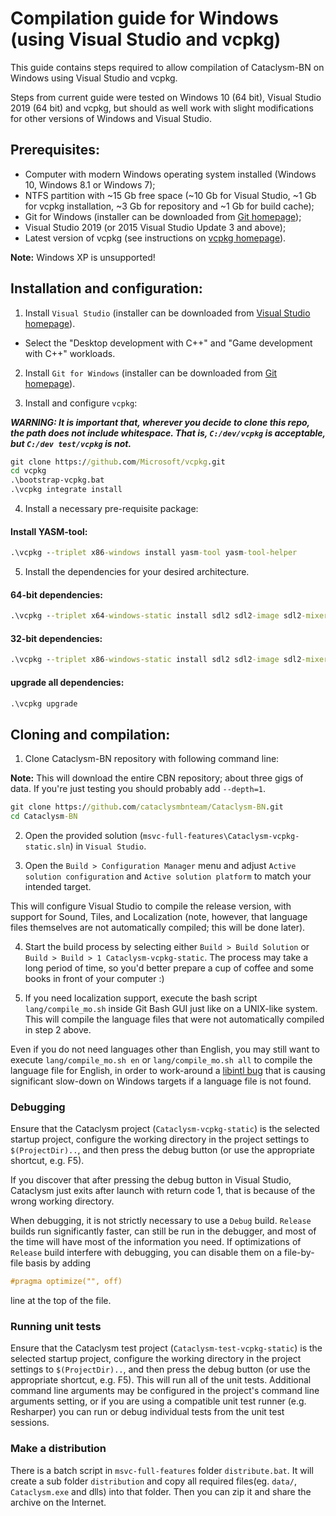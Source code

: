 # Compilation guide for Windows (using Visual Studio and vcpkg)

This guide contains steps required to allow compilation of Cataclysm-BN on Windows using Visual Studio and vcpkg.

Steps from current guide were tested on Windows 10 (64 bit), Visual Studio 2019 (64 bit) and vcpkg, but should as well work with slight modifications for other versions of Windows and Visual Studio.

## Prerequisites:

* Computer with modern Windows operating system installed (Windows 10, Windows 8.1 or Windows 7);
* NTFS partition with ~15 Gb free space (~10 Gb for Visual Studio, ~1 Gb for vcpkg installation, ~3 Gb for repository and ~1 Gb for build cache);
* Git for Windows (installer can be downloaded from [Git homepage](https://git-scm.com/));
* Visual Studio 2019 (or 2015 Visual Studio Update 3 and above);
* Latest version of vcpkg (see instructions on [vcpkg homepage](https://github.com/Microsoft/vcpkg)).

**Note:** Windows XP is unsupported!

## Installation and configuration:

1. Install `Visual Studio` (installer can be downloaded from [Visual Studio homepage](https://visualstudio.microsoft.com/)).

- Select the "Desktop development with C++" and "Game development with C++" workloads.

2. Install `Git for Windows` (installer can be downloaded from [Git homepage](https://git-scm.com/)).

3. Install and configure `vcpkg`:

***WARNING: It is important that, wherever you decide to clone this repo, the path does not include whitespace. That is, `C:/dev/vcpkg` is acceptable, but `C:/dev test/vcpkg` is not.***

```cmd
git clone https://github.com/Microsoft/vcpkg.git
cd vcpkg
.\bootstrap-vcpkg.bat
.\vcpkg integrate install
```

4. Install a necessary pre-requisite package:

#### Install YASM-tool:

```cmd
.\vcpkg --triplet x86-windows install yasm-tool yasm-tool-helper
```

5. Install the dependencies for your desired architecture.


#### 64-bit dependencies:

```cmd
.\vcpkg --triplet x64-windows-static install sdl2 sdl2-image sdl2-mixer[libflac,mpg123,libmodplug,libvorbis] sdl2-ttf gettext
```

#### 32-bit dependencies:

```cmd
.\vcpkg --triplet x86-windows-static install sdl2 sdl2-image sdl2-mixer[libflac,mpg123,libmodplug,libvorbis] sdl2-ttf gettext
```

#### upgrade all dependencies:

```cmd
.\vcpkg upgrade
```

## Cloning and compilation:

1. Clone Cataclysm-BN repository with following command line:

**Note:** This will download the entire CBN repository; about three gigs of data. If you're just testing you should probably add `--depth=1`.

```cmd
git clone https://github.com/cataclysmbnteam/Cataclysm-BN.git
cd Cataclysm-BN
```

2. Open the provided solution (`msvc-full-features\Cataclysm-vcpkg-static.sln`) in `Visual Studio`.

3. Open the `Build > Configuration Manager` menu and adjust `Active solution configuration` and `Active solution platform` to match your intended target.

This will configure Visual Studio to compile the release version, with support for Sound, Tiles, and Localization (note, however, that language files themselves are not automatically compiled; this will be done later).

4. Start the build process by selecting either `Build > Build Solution` or `Build > Build > 1 Cataclysm-vcpkg-static`. The process may take a long period of time, so you'd better prepare a cup of coffee and some books in front of your computer :)

5. If you need localization support, execute the bash script `lang/compile_mo.sh` inside Git Bash GUI just like on a UNIX-like system. This will compile the language files that were not automatically compiled in step 2 above.

Even if you do not need languages other than English, you may still want to execute `lang/compile_mo.sh en` or `lang/compile_mo.sh all` to compile the language file for English, in order to work-around a [libintl bug](https://savannah.gnu.org/bugs/index.php?58006) that is causing significant slow-down on Windows targets if a language file is not found.

### Debugging

Ensure that the Cataclysm project (`Cataclysm-vcpkg-static`) is the selected startup project, configure the working directory in the project settings to `$(ProjectDir)..`, and then press the debug button (or use the appropriate shortcut, e.g. F5).

If you discover that after pressing the debug button in Visual Studio, Cataclysm just exits after launch with return code 1, that is because of the wrong working directory.

When debugging, it is not strictly necessary to use a `Debug` build.
`Release` builds run significantly faster, can still be run in the debugger, and most of the time will have most of the information you need.
If optimizations of `Release` build interfere with debugging, you can disable them on a file-by-file basis by adding
```c++
#pragma optimize("", off)
```
line at the top of the file.

### Running unit tests

Ensure that the Cataclysm test project (`Cataclysm-test-vcpkg-static`) is the selected startup project, configure the working directory in the project settings to `$(ProjectDir)..`, and then press the debug button (or use the appropriate shortcut, e.g. F5). This will run all of the unit tests. Additional command line arguments may be configured in the project's command line arguments setting, or if you are using a compatible unit test runner (e.g. Resharper) you can run or debug individual tests from the unit test sessions.

### Make a distribution

There is a batch script in `msvc-full-features` folder `distribute.bat`. It will create a sub folder `distribution` and copy all required files(eg. `data/`, `Cataclysm.exe` and dlls) into that folder. Then you can zip it and share the archive on the Internet.

